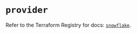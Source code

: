 # `provider`

Refer to the Terraform Registry for docs: [`snowflake`](https://registry.terraform.io/providers/snowflake-labs/snowflake/0.88.0/docs).
